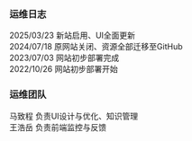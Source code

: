 ### 运维日志
2025/03/23 新站启用、UI全面更新<br>
2024/07/18 原网站关闭、资源全部迁移至GitHub<br>
2023/07/03 网站初步部署完成<br>
2022/10/26 网站初步部署开始<br>

### 运维团队
马致程 负责UI设计与优化、知识管理<br>
王浩岳 负责前端监控与反馈
